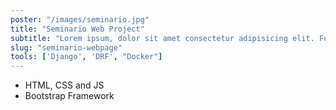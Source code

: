 ```yaml
---
poster: "/images/seminario.jpg"
title: "Seminario Web Project"
subtitle: "Lorem ipsum, dolor sit amet consectetur adipisicing elit. Fugiat, perferendis."
slug: "seminario-webpage"
tools: ['Django', 'DRF', "Docker"]
---
```


- HTML, CSS and JS
- Bootstrap Framework